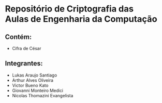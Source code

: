 # Repositório de Criptografia das Aulas de Engenharia da Computação

## Contém:
- Cifra de César

## Integrantes:
- Lukas Araujo Santiago
- Arthur Alves Oliveira
- Victor Bueno Kato
- Giovanni Monteiro Medici
- Nicolas Thomazini Evangelista